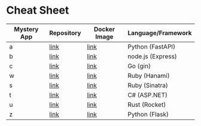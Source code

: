 

# Cheat Sheet

|Mystery App| Repository | Docker Image | Language/Framework|
|-----------|------------|-------|-------------------|
| a | [link](https://github.com/adamranieri/mystery-app-a) | [link](https://hub.docker.com/r/adaman94/mystery-app-a) | Python (FastAPI)|
| b | [link](https://github.com/adamranieri/mystery-app-b) | [link](https://hub.docker.com/r/adaman94/mystery-app-b) | node.js (Express) |
| c | [link](https://github.com/adamranieri/Mystery-app-c) |[link](https://hub.docker.com/repository/docker/adaman94/mystery-app-c) | Go (gin)|
| w | [link](https://github.com/DenSolrige/mystery-app-w) | [link](https://hub.docker.com/repository/docker/densolrige/mystery-app-w) | Ruby (Hanami)|
| s | [link](https://github.com/Alex-M-R/mystery-app-s) | [link](https://hub.docker.com/r/alexandermr/mystery-app-s) | Ruby (Sinatra)|
| t | [link](https://github.com/Happychoco5/mystery-app-t) | [link](https://hub.docker.com/r/happychoco5/mystery-web-app-t) |C# (ASP.NET)|
| u | [link](https://github.com/adamranieri/mystery-app-u) | [link](https://hub.docker.com/r/adaman94/mystery-app-u)| Rust (Rocket)|
| z | [link](https://github.com/zzyyzzzzy/mystery-app-z) | [link](https://hub.docker.com/r/gavenzheng/mystery-app-z)| Python (Flask)|

